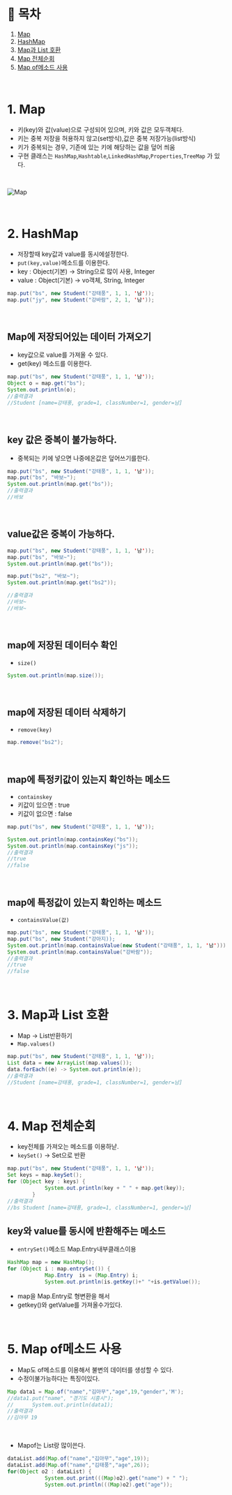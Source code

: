# 🔖 목차

1. [Map](#1-Map)<br/>
2. [HashMap](#2-HashMap)<br/>
3. [Map과 List 호환](#3-Map과-List-호환)<br/>
4. [Map 전체순회](#4-Map-전체순회)<br/>
5. [Map of메소드 사용](#5-Map-of메소드-사용)<br/>





<br/>

# 1. Map
- 키(key)와 값(value)으로 구성되어 있으며, 키와 값은 모두객체다.
- 키는 중복 저장을 허용하지 않고(set방식),값은 중복 저장가능(list방식)
- 키가 중복되는 경우, 기존에 있는 키에 해당하는 값을 덮어 씌움
- 구현 클래스는 <code>HashMap</code>,<code>Hashtable</code>,<code>LinkedHashMap</code>,<code>Properties</code>,<code>TreeMap</code> 가 있다.



<br/>

![Map](https://user-images.githubusercontent.com/126074577/228500355-961b675d-fd5c-4635-8aca-c7b5fb3485a5.png)

<br/>


# 2. HashMap

- 저장할때 key값과 value를 동시에설정한다.
- <code>put(key,value)</code>메소드를 이용한다.
- key : Object(기본) ->  String으로 많이 사용, Integer
- value : Object(기본) -> vo객체, String, Integer 

```java
map.put("bs", new Student("강태풍", 1, 1, '남'));
map.put("jy", new Student("강바람", 2, 1, '남'));
```

<br/>

## Map에 저장되어있는 데이터 가져오기
- key값으로 value를 가져올 수 있다.
- get(key) 메소드를 이용한다.

```java
map.put("bs", new Student("강태풍", 1, 1, '남'));
Object o = map.get("bs");
System.out.println(o);
//출력결과
//Student [name=강태풍, grade=1, classNumber=1, gender=남]
```
<br/>

## key 값은 중복이 불가능하다.
- 중복되는 키에 넣으면 나중에온값은 덮어쓰기를한다.

```java
map.put("bs", new Student("강태풍", 1, 1, '남'));
map.put("bs", "바보~");
System.out.println(map.get("bs"));
//출력결과
//바보
```

<br/>

## value값은 중복이 가능하다.
```java
map.put("bs", new Student("강태풍", 1, 1, '남'));
map.put("bs", "바보~");
System.out.println(map.get("bs"));

map.put("bs2", "바보~");
System.out.println(map.get("bs2"));

//출력결과
//바보~
//바보~
```

<br/>

## map에 저장된 데이터수 확인
- <code>size()</code>

```java
System.out.println(map.size());
```

<br/>

## map에 저장된 데이터 삭제하기
- <code>remove(key)</code>

```java
map.remove("bs2");
```

<br/>

## map에 특정키값이 있는지 확인하는 메소드
- <code>containskey</code> 
- 키값이 있으면 : true
- 키값이 없으면 : false

```java
map.put("bs", new Student("강태풍", 1, 1, '남'));

System.out.println(map.containsKey("bs"));
System.out.println(map.containsKey("js"));
//출력결과
//true
//false
```
<br/>

## map에 특정값이 있는지 확인하는 메소드

- <code>containsValue(값)</code>

```java
map.put("bs", new Student("강태풍", 1, 1, '남'));
map.put("bs", new Student("강아지));
System.out.println(map.containsValue(new Student("강태풍", 1, 1, '남')));
System.out.println(map.containsValue("강바람"));
//출력결과
//true
//false

```

<br/>


# 3. Map과 List 호환

- Map -> List반환하기
- <code>Map.values()</code>

```java
map.put("bs", new Student("강태풍", 1, 1, '남'));
List data = new ArrayList(map.values());
data.forEach((e) -> System.out.println(e));
//출력결과
//Student [name=강태풍, grade=1, classNumber=1, gender=남]
```

<br/>

# 4. Map 전체순회

- key전체를 가져오는 메소드를 이용하낟.
- <code>keySet()</code> -> Set으로 반환

```java
map.put("bs", new Student("강태풍", 1, 1, '남'));
Set keys = map.keySet();
for (Object key : keys) {
			System.out.println(key + " " + map.get(key));
		}
//출력결과
//bs Student [name=강태풍, grade=1, classNumber=1, gender=남]
```

## key와 value를 동시에 반환해주는 메소드
- <code>entrySet()</code>메소드 Map.Entry내부클래스이용

```java
HashMap map = new HashMap();
for (Object i : map.entrySet()) {
			Map.Entry  is = (Map.Entry) i; 
			System.out.println(is.getKey()+" "+is.getValue());
```

- map을 Map.Entry로 형변환을 해서
- getkey()와 getValue를 가져올수가있다.




<br/>

# 5. Map of메소드 사용
- Map도 of메소드를 이용해서 불변의 데이터를 생성할 수 있다.
- 수정이불가능하다는 특징이있다.

```java
Map data1 = Map.of("name","김아무","age",19,"gender",'M');
//data1.put("name", "경기도 시흥시");
//		System.out.println(data1);
//출력결과
//김아무 19
```
<br/>

 - Mapof는 List랑 많이쓴다.

```java
dataList.add(Map.of("name","김아무","age",19));
dataList.add(Map.of("name","김태풍","age",26));
for(Object o2 : dataList) {
			System.out.print(((Map)o2).get("name") + " ");
			System.out.println(((Map)o2).get("age"));

```



